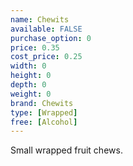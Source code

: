 ```yaml
---
name: Chewits
available: FALSE
purchase_option: 0
price: 0.35
cost_price: 0.25
width: 0
height: 0
depth: 0
weight: 0
brand: Chewits
type: [Wrapped]
free: [Alcohol]
---
```

Small wrapped fruit chews.